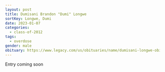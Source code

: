 ```yaml
---
layout: post
title: Dumisani Brandon "Dumi" Longwe
sortKey: Longwe, Dumi
date: 2023-01-07
categories:
  - class-of-2012
tags:
  - overdose
gender: male
obituary: https://www.legacy.com/us/obituaries/name/dumisani-longwe-obituary?id=38646008
---
```

E﻿ntry coming soon